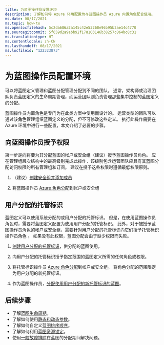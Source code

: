 ```yaml
---
title: 为蓝图操作员设置环境
description: 了解如何将 Azure 环境配置为与蓝图操作员 Azure 内置角色配合使用。
ms.date: 08/17/2021
ms.topic: how-to
ms.openlocfilehash: 5c2da686a2a145c42e53260e96b95b2ae14c4770
ms.sourcegitcommit: 5f659d2a9abb92f178103146b38257c864bc8c31
ms.translationtype: HT
ms.contentlocale: zh-CN
ms.lasthandoff: 08/17/2021
ms.locfileid: "122323873"
---
```

# <a name="configure-your-environment-for-a-blueprint-operator"></a>为蓝图操作员配置环境

可以将蓝图定义管理和蓝图分配管理分配到不同的团队。 通常，架构师或治理团队负责蓝图定义的生命周期管理，而运营团队则负责管理那些集中控制的蓝图定义的分配。

蓝图操作员内置角色是专门为在此类方案中使用而设计的。 运营类型的团队可以通过该角色管理组织蓝图定义的分配，但不可修改这些定义。 执行此操作需要在 Azure 环境中进行一些配置，本文介绍了必要的步骤。

## <a name="grant-permission-to-the-blueprint-operator"></a>向蓝图操作员授予权限

第一步是向将要为其分配蓝图的帐户或安全组（建议）授予蓝图操作员角色。 应在管理组层次结构中的最高级别完成此操作，该级别包含运营团队应具有其蓝图分配访问权限的所有管理组和订阅。 建议在授予这些权限时遵循最低权限原则。

1. （建议）[创建安全组并添加成员](../../../active-directory/fundamentals/active-directory-groups-create-azure-portal.md)

1. 将蓝图操作员 [Azure 角色分配](../../../role-based-access-control/role-assignments-portal.md)到帐户或安全组

## <a name="user-assign-managed-identity"></a>用户分配的托管标识

蓝图定义可以使用系统分配的或用户分配的托管标识。 但是，在使用蓝图操作员角色时，需要将蓝图定义配置为使用用户分配的托管标识。 此外，对于被授予蓝图操作员角色的帐户或安全组，需要针对用户分配的托管标识向它们授予托管标识操作员角色 。 如果没有此权限，蓝图分配会由于缺少权限而失败。

1. [创建用户分配的托管标识](../../../active-directory/managed-identities-azure-resources/how-to-manage-ua-identity-portal.md#create-a-user-assigned-managed-identity)，供分配的蓝图使用。

1. 向用户分配的托管标识授予指定范围的蓝图定义所需的任何角色或权限。

1. 将托管标识操作员 [Azure 角色分配](../../../role-based-access-control/role-assignments-portal.md)到帐户或安全组。 将角色分配的范围限定为用户分配的新托管标识。

1. 作为蓝图操作员，[分配使用用户分配的新托管标识的蓝图](../create-blueprint-portal.md#assign-a-blueprint)。

## <a name="next-steps"></a>后续步骤

- 了解[蓝图生命周期](../concepts/lifecycle.md)。
- 了解如何使用[静态和动态参数](../concepts/parameters.md)。
- 了解如何自定义[蓝图排序顺序](../concepts/sequencing-order.md)。
- 了解如何利用[蓝图资源锁定](../concepts/resource-locking.md)。
- 使用[一般故障排除](../troubleshoot/general.md)在蓝图的分配期间解决问题。